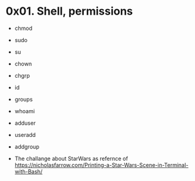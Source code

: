 # 0x01. Shell, permissions
- chmod
- sudo
- su
- chown
- chgrp
- id
- groups
- whoami
- adduser
- useradd
- addgroup

- The challange about StarWars as refernce of https://nicholasfarrow.com/Printing-a-Star-Wars-Scene-in-Terminal-with-Bash/
